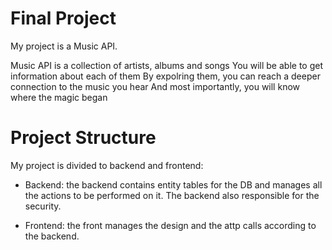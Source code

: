 # Final Project

My project is a Music API.

Music API is a collection of artists, albums and songs
You will be able to get information about each of them
By expolring them, you can reach a deeper connection to the music you hear
And most importantly, you will know where the magic began 

# Project Structure

My project is divided to backend and frontend:
- Backend: the backend contains entity tables for the DB and manages all the actions to be performed on it.
The backend also responsible for the security.

- Frontend: the front manages the design and the attp calls according to the backend.
